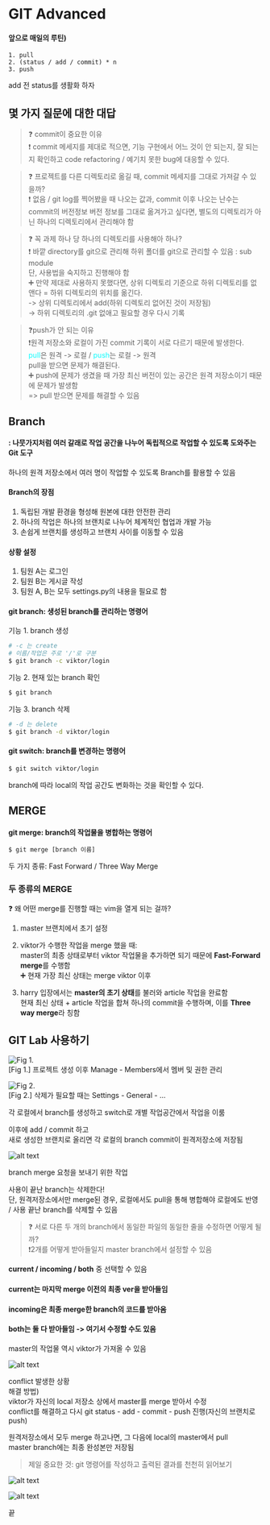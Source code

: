 # GIT Advanced


#### 앞으로 매일의 루틴)  
```
1. pull
2. (status / add / commit) * n
3. push 
``` 
add 전 status를 생활화 하자

## 몇 가지 질문에 대한 대답

> ❓ commit이 중요한 이유  
❗ commit 메세지를 제대로 적으면, 기능 구현에서 어느 것이 안 되는지, 잘 되는지 확인하고 code refactoring / 예기치 못한 bug에 대응할 수 있다.  

> ❓ 프로젝트를 다른 디렉토리로 옮길 때, commit 메세지를 그대로 가져갈 수 있을까?  
❗ 없음 / git log를 찍어봤을 때 나오는 값과, commit 이후 나오는 난수는 commit의 버전정보 버전 정보를 그대로 옮겨가고 싶다면, 별도의 디렉토리가 아닌 하나의 디렉토리에서 관리해야 함  


> ❓ 꼭 과제 하나 당 하나의 디렉토리를 사용해아 하나?  
❗ 바깥 directory를 git으로 관리해 하위 폴더를 git으로 관리할 수 있음 : sub module   
단, 사용법을 숙지하고 진행해야 함  
➕ 만약 제대로 사용하지 못했다면, 상위 디렉토리 기준으로 하위 디렉토리를 없앤다 = 하위 디렉토리의 위치를 옮긴다.    
-> 상위 디렉토리에서 add(하위 디렉토리 없어진 것이 저장됨)  
-> 하위 디렉토리의 .git 없애고 필요할 경우 다시 기록  

> ❓push가 안 되는 이유  
❗원격 저장소와 로컬이 가진 commit 기록이 서로 다르기 때문에 발생한다.   
<span style="color: #0EFCFE">pull</span>은 원격 -> 로컬 / <span style="color: #0EFCFE">push</span>는 로컬 -> 원격</span>  
pull을 받으면 문제가 해결된다.  
➕ push에 문제가 생겼을 때 가장 최신 버전이 있는 공간은 원격 저장소이기 때문에 문제가 발생함  
=> pull 받으면 문제를 해결할 수 있음  

## Branch  
#### : 나뭇가지처럼 여러 갈래로 작업 공간을 나누어 독립적으로 작업할 수 있도록 도와주는 Git 도구  

하나의 원격 저장소에서 여러 명이 작업할 수 있도록 Branch를 활용할 수 있음  

#### Branch의 장점  
1. 독립된 개발 환경을 형성해 원본에 대한 안전한 관리  
2. 하나의 작업은 하나의 브랜치로 나누어 체계적인 협업과 개발 가능  
3. 손쉽게 브랜치를 생성하고 브랜치 사이를 이동할 수 있음  
  
#### 상황 설정
1. 팀원 A는 로그인
2. 팀원 B는 게시글 작성  
3. 팀원 A, B는 모두 settings.py의 내용을 필요로 함  

#### git branch: 생성된 branch를 관리하는 명령어  

기능 1. branch 생성  
```bash
# -c 는 create
# 이름/작업은 주로 '/'로 구분
$ git branch -c viktor/login
```

기능 2. 현재 있는 branch 확인  
```bash
$ git branch
```  

기능 3. branch 삭제  
```bash
# -d 는 delete
$ git branch -d viktor/login
```

#### git switch: branch를 변경하는 명령어  

```bash
$ git switch viktor/login
```  

branch에 따라 local의 작업 공간도 변화하는 것을 확인할 수 있다.  
  
## MERGE

#### git merge: branch의 작업물을 병합하는 명령어  

```bash  
$ git merge [branch 이름]  
```
두 가지 종류: Fast Forward / Three Way Merge  

### 두 종류의 MERGE
❓ 왜 어떤 merge를 진행할 때는 vim을 열게 되는 걸까?  
1. master 브랜치에서 초기 설정  
2. viktor가 수행한 작업을 merge 했을 때:  
  master의 최종 상태로부터 viktor 작업물을 추가하면 되기 때문에 **Fast-Forward merge**를 수행함  
  ➕ 현재 가장 최신 상태는 merge viktor 이후  

3. harry 입장에서는 **master의 초기 상태**를 불러와 article 작업을 완료함  
  현재 최신 상태 + article 작업을 합쳐 하나의 commit을 수행하며, 이를 **Three way merge**라 칭함

## GIT Lab 사용하기
![Fig 1.](image.png)  
[Fig 1.] 프로젝트 생성 이후 Manage - Members에서 멤버 및 권한 관리  

![Fig 2.](image-2.png)  
[Fig 2.] 삭제가 필요할 때는 Settings - General - ...

각 로컬에서 branch를 생성하고 switch로 개별 작업공간에서 작업을 이룸  

이후에 add / commit 하고  
새로 생성한 브랜치로 올리면 각 로컬의 branch commit이 원격저장소에 저장됨    

![alt text](image-3.png)  

branch merge 요청을 보내기 위한 작업  

사용이 끝난 branch는 삭제한다!  
단, 원격저장소에서만 merge된 경우, 로컬에서도 pull을 통해 병합해야 로컬에도 반영 / 사용 끝난 branch를 삭제할 수 있음    


> ❓ 서로 다른 두 개의 branch에서 동일한 파일의 동일한 줄을 수정하면 어떻게 될까?  
 ❗2개를 어떻게 받아들일지 master branch에서 설정할 수 있음  

**current / incoming / both** 중 선택할 수 있음  
#### current는 마지막 merge 이전의 최종 ver을 받아들임  
#### incoming은 최종 merge한 branch의 코드를 받아옴  
#### both는 둘 다 받아들임 -> 여기서 수정할 수도 있음  


 master의 작업물 역시 viktor가 가져올 수 있음  


![alt text](image-4.png)

conflict 발생한 상황  
해결 방법)  
viktor가 자신의 local 저장소 상에서 master를 merge 받아서 수정  
conflict를 해결하고 다시 git status - add - commit - push 진행(자신의 브랜치로 push)  

원격저장소에서 모두 merge 하고나면, 그 다음에 local의 master에서 pull  
master branch에는 최종 완성본만 저장됨  

> 제일 중요한 것: git 명령어를 작성하고 출력된 결과를 천천히 읽어보기  

![alt text](image-5.png)

![alt text](image-6.png)

끝
